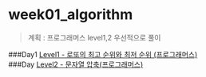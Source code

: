 # week01_algorithm
> 계획 : 프로그래머스 level1,2 우선적으로 풀이

###Day1 
[Level1 - 로또의 최고 순위와 최저 순위
(프로그래머스)](https://programmers.co.kr/learn/courses/30/lessons/77484)   
###Day
[Level2 - 문자열 압축(프로그래머스)](https://programmers.co.kr/learn/courses/30/lessons/60057) 